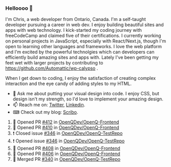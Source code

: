 ### Helloooo 👋

I'm Chris, a web developer from Ontario, Canada. I'm a self-taught developer pursuing a career in web dev. I enjoy building beautiful sites and apps with web technology.
I kick-started my coding journey with freeCodeCamp and claimed five of their certifications.  I currently working on personal projects in JavaScript, especially with React/Next.js, though I'm open to learning other languages and frameworks. I love the web platform and I'm excited by the powerful technolgies which can developers can efficiently build amazing sites and apps with. Lately I've been getting my feet wet with larger projects by contributing to https://github.com/Automattic/wp-calypso .

When I get down to coding, I enjoy the satisfaction of creating complex interaction and the eye candy of adding styles to my HTML. 

- 💬 Ask me about putting your visual design into code. I enjoy CSS, but design isn't my strength, so I'd love to implement your amazing design.
- 📫 Reach me on: [Twitter](https://twitter.com/Christo28120856), [Linkedin](https://www.linkedin.com/in/christopher-stevers-07b9a5204/).
- ⌨ Check out my blog: [Scribo](https://christopherstevers.cf).
<!--
**Christopher-Stevers/Christopher-Stevers** is a ✨ _special_ ✨ repository because its `README.md` (this file) appears on your GitHub profile.

Here are some ideas to get you started:

- 🔭 I’m currently working on ...
- 🌱 I’m currently learning ...
- 👯 I’m looking to collaborate on ...
- 🤔 I’m looking for help with ...
- 😄 Pronouns: ...
- ⚡ Fun fact: ...
-->

<!--START_SECTION:activity-->
1. 💪 Opened PR [#412](https://github.com/OpenQDev/OpenQ-Frontend/pull/412) in [OpenQDev/OpenQ-Frontend](https://github.com/OpenQDev/OpenQ-Frontend)
2. 💪 Opened PR [#410](https://github.com/OpenQDev/OpenQ-Frontend/pull/410) in [OpenQDev/OpenQ-Frontend](https://github.com/OpenQDev/OpenQ-Frontend)
3. ❗️ Closed issue [#346](https://github.com/OpenQDev/OpenQ-TestRepo/issues/346) in [OpenQDev/OpenQ-TestRepo](https://github.com/OpenQDev/OpenQ-TestRepo)
4. ❗️ Opened issue [#346](https://github.com/OpenQDev/OpenQ-TestRepo/issues/346) in [OpenQDev/OpenQ-TestRepo](https://github.com/OpenQDev/OpenQ-TestRepo)
5. 💪 Opened PR [#408](https://github.com/OpenQDev/OpenQ-Frontend/pull/408) in [OpenQDev/OpenQ-Frontend](https://github.com/OpenQDev/OpenQ-Frontend)
6. 💪 Opened PR [#406](https://github.com/OpenQDev/OpenQ-Frontend/pull/406) in [OpenQDev/OpenQ-Frontend](https://github.com/OpenQDev/OpenQ-Frontend)
7. 🎉 Merged PR [#340](https://github.com/OpenQDev/OpenQ-TestRepo/pull/340) in [OpenQDev/OpenQ-TestRepo](https://github.com/OpenQDev/OpenQ-TestRepo)
<!--END_SECTION:activity-->
